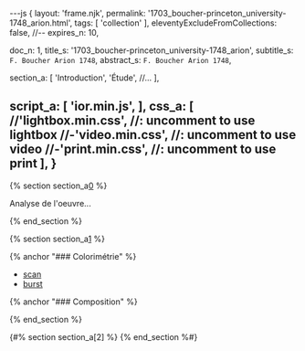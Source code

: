 ---js
{
  layout:    'frame.njk',
  permalink: '1703_boucher-princeton_university-1748_arion.html',
  tags:      [ 'collection' ],
  eleventyExcludeFromCollections: false,
  //-- expires_n: 10,

  doc_n:      1,
  title_s:    '1703_boucher-princeton_university-1748_arion',
  subtitle_s: `F. Boucher Arion 1748`,
  abstract_s: `F. Boucher Arion 1748`,

  section_a:
  [
    'Introduction',
    'Étude',
    //...
  ],

  script_a:
  [
    'ior.min.js',
  ],
  css_a:
  [
    //'lightbox.min.css',   //: uncomment to use lightbox
    //-'video.min.css',      //: uncomment to use video
    //-'print.min.css',      //: uncomment to use print
  ],
}
---
[comment]: # (======================== Introduction ========================)
{% section section_a[0] %}

Analyse de l'oeuvre...


{% end_section %}




[comment]: # (======================== Étude ========================)

{% section section_a[1] %}

{% anchor "### Colorimétrie" %}

+  [scan][0]
+  [burst][1]

{% anchor "### Composition" %}


{% end_section %}



[comment]: # (======================== Références ========================)

{#% section section_a[2] %}
{% end_section %#}




[comment]: # (======================== Links ========================)
[0]: 1703_boucher-princeton_university-1748_arion__scan.html
[1]: 1703_boucher-princeton_university-1748_arion__burst.html